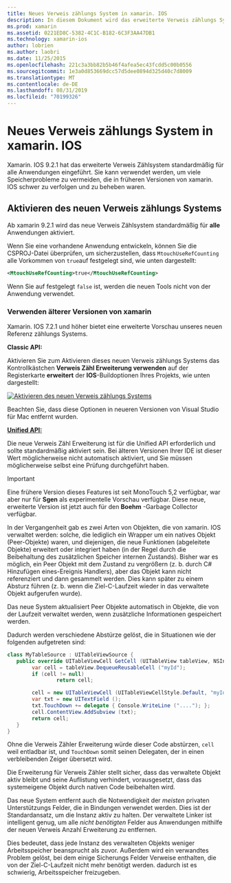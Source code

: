 ```yaml
---
title: Neues Verweis zählungs System in xamarin. IOS
description: In diesem Dokument wird das erweiterte Verweis zählungs System von xamarin beschrieben, das in allen xamarin. IOS-Anwendungen standardmäßig aktiviert ist.
ms.prod: xamarin
ms.assetid: 0221ED8C-5382-4C1C-B182-6C3F3AA47DB1
ms.technology: xamarin-ios
author: lobrien
ms.author: laobri
ms.date: 11/25/2015
ms.openlocfilehash: 221c3a3bb82b5b46f4afea5ec43fcdd5c00b0556
ms.sourcegitcommit: 1e3a0d853669dcc57d5dee0894d325d40c7d8009
ms.translationtype: MT
ms.contentlocale: de-DE
ms.lasthandoff: 08/31/2019
ms.locfileid: "70199326"
---
```

# <a name="new-reference-counting-system-in-xamarinios"></a>Neues Verweis zählungs System in xamarin. IOS

Xamarin. IOS 9.2.1 hat das erweiterte Verweis Zählsystem standardmäßig für alle Anwendungen eingeführt. Sie kann verwendet werden, um viele Speicherprobleme zu vermeiden, die in früheren Versionen von xamarin. IOS schwer zu verfolgen und zu beheben waren.

## <a name="enabling-the-new-reference-counting-system"></a>Aktivieren des neuen Verweis zählungs Systems

Ab xamarin 9.2.1 wird das neue Verweis Zählsystem standardmäßig für **alle** Anwendungen aktiviert.

Wenn Sie eine vorhandene Anwendung entwickeln, können Sie die CSPROJ-Datei überprüfen, um sicherzustellen, dass `MtouchUseRefCounting` alle Vorkommen von `true`auf festgelegt sind, wie unten dargestellt:

```xml
<MtouchUseRefCounting>true</MtouchUseRefCounting>
```

Wenn Sie auf festgelegt `false` ist, werden die neuen Tools nicht von der Anwendung verwendet.

### <a name="using-older-versions-of-xamarin"></a>Verwenden älterer Versionen von xamarin

Xamarin. IOS 7.2.1 und höher bietet eine erweiterte Vorschau unseres neuen Referenz zählungs Systems.

**Classic API:**

Aktivieren Sie zum Aktivieren dieses neuen Verweis zählungs Systems das Kontrollkästchen **Verweis Zähl Erweiterung verwenden** auf der Registerkarte **erweitert** der **IOS**-Buildoptionen Ihres Projekts, wie unten dargestellt: 

[![](newrefcount-images/image1.png "Aktivieren des neuen Verweis zählungs Systems")](newrefcount-images/image1.png#lightbox)

Beachten Sie, dass diese Optionen in neueren Versionen von Visual Studio für Mac entfernt wurden.

 **[Unified API:](~/cross-platform/macios/unified/index.md)**

 Die neue Verweis Zähl Erweiterung ist für die Unified API erforderlich und sollte standardmäßig aktiviert sein. Bei älteren Versionen Ihrer IDE ist dieser Wert möglicherweise nicht automatisch aktiviert, und Sie müssen möglicherweise selbst eine Prüfung durchgeführt haben.


> [!IMPORTANT]
> Eine frühere Version dieses Features ist seit MonoTouch 5,2 verfügbar, war aber nur für **Sgen** als experimentelle Vorschau verfügbar. Diese neue, erweiterte Version ist jetzt auch für den **Boehm** -Garbage Collector verfügbar.


In der Vergangenheit gab es zwei Arten von Objekten, die von xamarin. IOS verwaltet werden: solche, die lediglich ein Wrapper um ein natives Objekt (Peer-Objekte) waren, und diejenigen, die neue Funktionen (abgeleitete Objekte) erweitert oder integriert haben (in der Regel durch die Beibehaltung des zusätzlichen Speicher internen Zustands). Bisher war es möglich, ein Peer Objekt mit dem Zustand zu vergrößern (z. b. durch C# Hinzufügen eines-Ereignis Handlers), aber das Objekt kann nicht referenziert und dann gesammelt werden. Dies kann später zu einem Absturz führen (z. b. wenn die Ziel-C-Laufzeit wieder in das verwaltete Objekt aufgerufen wurde).

Das neue System aktualisiert Peer Objekte automatisch in Objekte, die von der Laufzeit verwaltet werden, wenn zusätzliche Informationen gespeichert werden.

Dadurch werden verschiedene Abstürze gelöst, die in Situationen wie der folgenden aufgetreten sind:

```csharp
class MyTableSource : UITableViewSource {
   public override UITableViewCell GetCell (UITableView tableView, NSIndexPath indexPath) {
        var cell = tableView.DequeueReusableCell ("myId");
        if (cell != null)
                return cell;

        cell = new UITableViewCell (UITableViewCellStyle.Default, "myId");
        var txt = new UITextField ();
        txt.TouchDown += delegate { Console.WriteLine ("...."); };
        cell.ContentView.AddSubview (txt);
        return cell;
   }
}
```

Ohne die Verweis Zähler Erweiterung würde dieser Code abstürzen, `cell` weil entladbar ist, und `TouchDown` somit seinen Delegaten, der in einen verbleibenden Zeiger übersetzt wird.

Die Erweiterung für Verweis Zähler stellt sicher, dass das verwaltete Objekt aktiv bleibt und seine Auflistung verhindert, vorausgesetzt, dass das systemeigene Objekt durch nativen Code beibehalten wird.

Das neue System entfernt auch die Notwendigkeit der *meisten* privaten Unterstützungs Felder, die in Bindungen verwendet werden. Dies ist der Standardansatz, um die Instanz aktiv zu halten. Der verwaltete Linker ist intelligent genug, um alle *nicht benötigten* Felder aus Anwendungen mithilfe der neuen Verweis Anzahl Erweiterung zu entfernen.

Dies bedeutet, dass jede Instanz des verwalteten Objekts weniger Arbeitsspeicher beansprucht als zuvor. Außerdem wird ein verwandtes Problem gelöst, bei dem einige Sicherungs Felder Verweise enthalten, die von der Ziel-C-Laufzeit nicht mehr benötigt werden. dadurch ist es schwierig, Arbeitsspeicher freizugeben.
